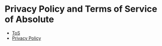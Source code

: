 # Privacy Policy and Terms of Service of Absolute

- [ToS](https://github.com/SahilKharoud6757/Absolute-ToS-and-Privacy-Policy/blob/main/ToS.md)
- [Privacy Policy](https://github.com/SahilKharoud6757/Absolute-ToS-and-Privacy-Policy/blob/main/Privacy%20and%20Policy.md)
